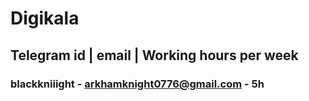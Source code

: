 # Digikala
## Telegram id | email | Working hours per week
### blackkniiight - arkhamknight0776@gmail.com - 5h
